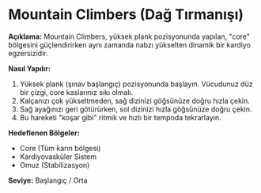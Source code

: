 # Mountain Climbers (Dağ Tırmanışı)

**Açıklama:**
Mountain Climbers, yüksek plank pozisyonunda yapılan, "core" bölgesini güçlendirirken aynı zamanda nabzı yükselten dinamik bir kardiyo egzersizidir.

**Nasıl Yapılır:**
1.  Yüksek plank (şınav başlangıç) pozisyonunda başlayın. Vücudunuz düz bir çizgi, core kaslarınız sıkı olmalı.
2.  Kalçanızı çok yükseltmeden, sağ dizinizi göğsünüze doğru hızla çekin.
3.  Sağ ayağınızı geri götürürken, sol dizinizi hızla göğsünüze doğru çekin.
4.  Bu hareketi "koşar gibi" ritmik ve hızlı bir tempoda tekrarlayın.

**Hedeflenen Bölgeler:**
* Core (Tüm karın bölgesi)
* Kardiyovasküler Sistem
* Omuz (Stabilizasyon)

**Seviye:** Başlangıç / Orta